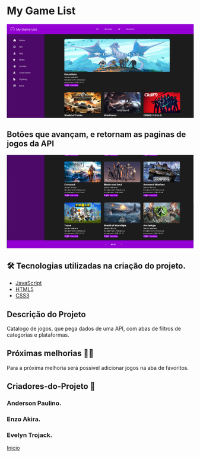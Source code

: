 # My Game List

 <img src="./img/Screenshot 2022-06-07 202458.png">

## Botões que avançam, e retornam as paginas de jogos da API
 <img src="./img/Screenshot 2022-06-07 202527.png">

## 🛠 Tecnologias utilizadas na criação do projeto.
- [JavaScript](https://www.javascript.com/)
- [HTML5](https://www.w3schools.com/html/default.asp)
- [CSS3](https://www.w3schools.com/css/default.asp)

## Descrição do Projeto
Catalogo de jogos, que pega dados de uma API, com abas de filtros de categorias e plataformas.

## Próximas melhorias 👨‍🔧
Para a próxima melhoria será possivel adicionar jogos na aba de favoritos.

## Criadores-do-Projeto 🚀 
### Anderson Paulino.
### Enzo Akira.
### Evelyn Trojack. 


[Inicio](#my-game-list)<br>